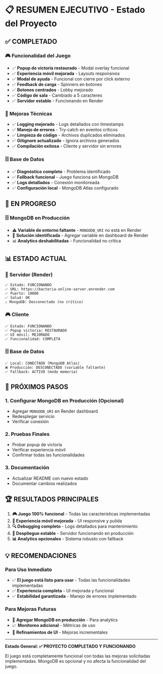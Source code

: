 # 📋 RESUMEN EJECUTIVO - Estado del Proyecto

## ✅ COMPLETADO

### 🎮 Funcionalidad del Juego

- ✅ **Popup de victoria restaurado** - Modal overlay funcional
- ✅ **Experiencia móvil mejorada** - Layouts responsivos
- ✅ **Modal de ayuda** - Funcional con cierre por click externo
- ✅ **Feedback de carga** - Spinners en botones
- ✅ **Botones centrados** - Lobby mejorado
- ✅ **Código de sala** - Cambiado a 5 caracteres
- ✅ **Servidor estable** - Funcionando en Render

### 🔧 Mejoras Técnicas

- ✅ **Logging mejorado** - Logs detallados con timestamps
- ✅ **Manejo de errores** - Try-catch en eventos críticos
- ✅ **Limpieza de código** - Archivos duplicados eliminados
- ✅ **Gitignore actualizado** - Ignora archivos generados
- ✅ **Compilación exitosa** - Cliente y servidor sin errores

### 🗄️ Base de Datos

- ✅ **Diagnóstico completo** - Problema identificado
- ✅ **Fallback funcional** - Juego funciona sin MongoDB
- ✅ **Logs detallados** - Conexión monitoreada
- ✅ **Configuración local** - MongoDB Atlas configurado

## 🔄 EN PROGRESO

### 🗄️ MongoDB en Producción

- ⚠️ **Variable de entorno faltante** - `MONGODB_URI` no está en Render
- 🎯 **Solución identificada** - Agregar variable en dashboard de Render
- 📊 **Analytics deshabilitadas** - Funcionalidad no crítica

## 📊 ESTADO ACTUAL

### 🚀 Servidor (Render)

```
✅ Estado: FUNCIONANDO
✅ URL: https://bacteria-online-server.onrender.com
✅ Puerto: 10000
✅ Salud: OK
⚠️ MongoDB: Desconectado (no crítico)
```

### 🎮 Cliente

```
✅ Estado: FUNCIONANDO
✅ Popup victoria: RESTAURADO
✅ UI móvil: MEJORADO
✅ Funcionalidad: COMPLETA
```

### 🗄️ Base de Datos

```
✅ Local: CONECTADO (MongoDB Atlas)
❌ Producción: DESCONECTADO (variable faltante)
✅ Fallback: ACTIVO (modo memoria)
```

## 🎯 PRÓXIMOS PASOS

### 1. Configurar MongoDB en Producción (Opcional)

- Agregar `MONGODB_URI` en Render dashboard
- Redesplegar servicio
- Verificar conexión

### 2. Pruebas Finales

- Probar popup de victoria
- Verificar experiencia móvil
- Confirmar todas las funcionalidades

### 3. Documentación

- Actualizar README con nuevo estado
- Documentar cambios realizados

## 🏆 RESULTADOS PRINCIPALES

1. **🎮 Juego 100% funcional** - Todas las características implementadas
2. **📱 Experiencia móvil mejorada** - UI responsive y pulida
3. **🔍 Debugging completo** - Logs detallados para mantenimiento
4. **🚀 Despliegue estable** - Servidor funcionando en producción
5. **📊 Analytics opcionales** - Sistema robusto con fallback

## 💡 RECOMENDACIONES

### Para Uso Inmediato

- ✅ **El juego está listo para usar** - Todas las funcionalidades implementadas
- ✅ **Experiencia completa** - UI mejorada y funcional
- ✅ **Estabilidad garantizada** - Manejo de errores implementado

### Para Mejoras Futuras

- 🔄 **Agregar MongoDB en producción** - Para analytics
- 📈 **Monitoreo adicional** - Métricas de uso
- 🎨 **Refinamientos de UI** - Mejoras incrementales

---

**Estado General: ✅ PROYECTO COMPLETADO Y FUNCIONANDO**

El juego está completamente funcional con todas las mejoras solicitadas implementadas. MongoDB es opcional y no afecta la funcionalidad del juego.
